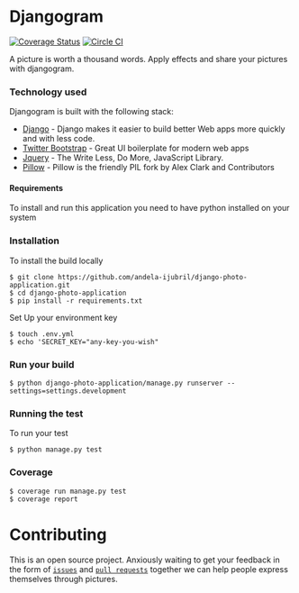 # Djangogram
[![Coverage Status](https://coveralls.io/repos/andela-ijubril/django-photo-application/badge.svg?branch=feature-effects&service=github)](https://coveralls.io/github/andela-ijubril/django-photo-application?branch=feature-effects)
[![Circle CI](https://circleci.com/gh/andela-ijubril/django-photo-application/tree/master.svg?style=svg)](https://circleci.com/gh/andela-ijubril/django-photo-application/tree/master)

A picture is worth a thousand words. Apply effects and share your pictures with djangogram.

### Technology used
Djangogram is built with the following stack:

* [Django](https://www.djangoproject.com/) - Django makes it easier to build better Web apps more quickly and with less code.
* [Twitter Bootstrap](http://getbootstrap.com/) - Great UI boilerplate for modern web apps
* [Jquery](https://jquery.com/) - The Write Less, Do More, JavaScript Library.
* [Pillow](https://github.com/python-pillow/Pillow/) - Pillow is the friendly PIL fork by Alex Clark and Contributors

#### Requirements
To install and run this application you need to have python installed on your system


### Installation
To install the build locally 
```
$ git clone https://github.com/andela-ijubril/django-photo-application.git
$ cd django-photo-application
$ pip install -r requirements.txt
```
Set Up your environment key
```
$ touch .env.yml
$ echo 'SECRET_KEY="any-key-you-wish"
```
### Run your build
```
$ python django-photo-application/manage.py runserver --settings=settings.development
```

### Running the test
To run your test
```
$ python manage.py test
```
### Coverage
```
$ coverage run manage.py test
$ coverage report
```
Contributing
============

This is an open source project. Anxiously waiting to get your feedback in the form of
[`issues`](https://github.com/andela-ijubril/django-photo-application/issues) and [`pull requests`](https://github.com/andela-ijubril/django-photo-application/pul) together we can help people express themselves through pictures.